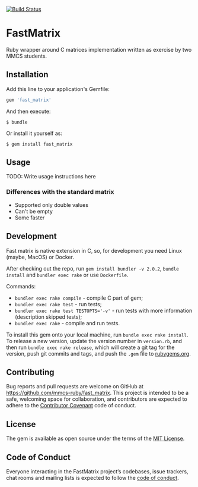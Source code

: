 [![Build Status](https://travis-ci.org/mmcs-ruby/fast_matrix.svg?branch=master)](https://travis-ci.org/mmcs-ruby/fast_matrix)

# FastMatrix

Ruby wrapper around C matrices implementation written as exercise by two MMCS students.

## Installation

Add this line to your application's Gemfile:

```ruby
gem 'fast_matrix'
```

And then execute:

    $ bundle

Or install it yourself as:

    $ gem install fast_matrix

## Usage

TODO: Write usage instructions here

### Differences with the standard matrix
* Supported only double values
* Can't be empty
* Some faster

## Development

Fast matrix is native extension in C, so, for development you need Linux (maybe, MacOS) or Docker.

After checking out the repo, run `gem install bundler -v 2.0.2`, `bundle install` and `bundler exec rake` or use `Dockerfile`.

Commands:
  + `bundler exec rake compile` - compile C part of gem;
  + `bundler exec rake test` - run tests;
  + `bundler exec rake test TESTOPTS='-v'` - run tests with more information (description skipped tests);
  + `bundler exec rake` - compile and run tests.


To install this gem onto your local machine, run `bundle exec rake install`. To release a new version, update the version number in `version.rb`, and then run `bundle exec rake release`, which will create a git tag for the version, push git commits and tags, and push the `.gem` file to [rubygems.org](https://rubygems.org).

## Contributing

Bug reports and pull requests are welcome on GitHub at https://github.com/mmcs-ruby/fast_matrix. This project is intended to be a safe, welcoming space for collaboration, and contributors are expected to adhere to the [Contributor Covenant](http://contributor-covenant.org) code of conduct.

## License

The gem is available as open source under the terms of the [MIT License](https://opensource.org/licenses/MIT).

## Code of Conduct

Everyone interacting in the FastMatrix project’s codebases, issue trackers, chat rooms and mailing lists is expected to follow the [code of conduct](https://github.com/mmcs-ruby/fast_matrix/blob/master/CODE_OF_CONDUCT.md).
